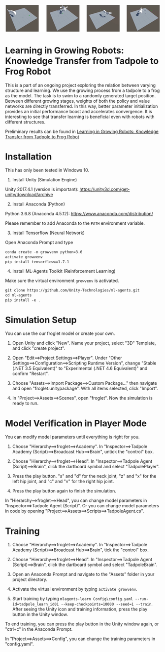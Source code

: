 [![Video_Clip_Thumbnail](images/video_clip_thumbnail.PNG)](https://youtu.be/2-Y8vzH2t5g)

# Learning in Growing Robots: Knowledge Transfer from Tadpole to Frog Robot

This is a part of an ongoing project exploring the relation between varying structure and learning. We use the growing process from a tadpole to a frog as the model. The task is to swim to a randomly generated target position. Between different growing stages, weights of both the policy and value networks are directly transferred. In this way, better parameter initialization provides an initial performance boost and accelerates convergence. It is interesting to see that transfer learning is beneficial even with robots with different structures.

Preliminary results can be found in [Learning in Growing Robots: Knowledge Transfer from Tadpole to Frog Robot](https://link.springer.com/chapter/10.1007/978-3-030-24741-6_42) 

# Installation

This has only been tested in Windows 10.

1. Install Unity (Simulation Engine)

Unity 2017.4.1 (version is important): https://unity3d.com/get-unity/download/archive

2. Install Anaconda (Python)

Python 3.6.8 (Anaconda 4.5.12): https://www.anaconda.com/distribution/

Please remember to add Anaconda to the `PATH` environment variable.

3. Install Tensorflow (Neural Network)

Open Anaconda Prompt and type

```
conda create -n growvenv python=3.6
activate growvenv
pip install tensorflow==1.7.1
```

4. Install ML-Agents Toolkit (Reinforcement Learning)

Make sure the virtual environment `growvenv` is activated.

```
git clone https://github.com/Unity-Technologies/ml-agents.git
cd ml-agents
pip install -e .
```

# Simulation Setup

You can use the our froglet model or create your own.

1. Open Unity and click "New". Name your project, select "3D" Template, and click "create project".

2. Open "Edit==>Project Settings==>Player". Under "Other Settings==>Configuration==>Scripting Runtime Version", change "Stable (.NET 3.5 Equivalent)" to "Experimental (.NET 4.6 Equivalent)" and confirm "Restart".

3. Choose "Assets==>Import Package==>Custom Package..." then navigate and open "froglet.unitypackage". With all items selected, click "Import".

4. In "Project==>Assets==>Scenes", open "froglet". Now the simulation is ready to run.

# Model Verification in Player Mode

You can modify model parameters until everything is right for you.

1. Choose "Hierarchy==>froglet==>Academy". In "Inspector==>Tadpole Academy (Script)==>Broadcast Hub==>Brain", untick the "control" box.

2. Choose "Hierarchy==>froglet==>Head". In "Inspector==>Tadpole Agent (Script)==>Brain", click the dartboard symbol and select "TadpolePlayer".

3. Press the play button. "s" and "d" for the neck joint, "z" and "x" for the left hip joint, and "c" and "v" for the right hip joint.

4. Press the play button again to finish the simulation.

In "Hierarchy==>froglet==>Head", you can change model parameters in "Inspector==>Tadpole Agent (Script)". Or you can change model parameters in code by opening "Project==>Assets==>Scripts==>TadpoleAgent.cs".

# Training

1. Choose "Hierarchy==>froglet==>Academy". In "Inspector==>Tadpole Academy (Script)==>Broadcast Hub==>Brain", tick the "control" box.

2. Choose "Hierarchy==>froglet==>Head". In "Inspector==>Tadpole Agent (Script)==>Brain", click the dartboard symbol and select "TadpoleBrain".

3. Open an Anaconda Prompt and navigate to the "Assets" folder in your project directory.

4. Activate the virtual environment by typing `activate growvenv`.

5. Start training by typing `mlagents-learn Config\config.yaml --run-id=tadpole_learn_id01 --keep-checkpoints=10000 --seed=1 --train`. After seeing the Unity icon and training information, press the play button in the Unity window.

To end training, you can press the play button in the Unity window again, or "ctrl+c" in the Anaconda Prompt.

In "Project==>Assets==>Config", you can change the training parameters in "config.yaml".

